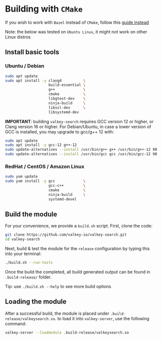 # Building with `CMake`

If you wish to work with `Bazel` instead of `CMake`, follow this [guide instead][1]

Note: the below was tested on `Ubuntu Linux`, it might not work on other Linux distros

## Install basic tools

### Ubuntu / Debian

```bash
sudo apt update
sudo apt install -y clangd          \
                    build-essential \
                    g++             \
                    cmake           \
                    libgtest-dev    \
                    ninja-build     \
                    libssl-dev      \
                    libsystemd-dev
```


**IMPORTANT**: building `valkey-search` requires GCC version 12 or higher, or Clang version 16 or higher. For Debian/Ubuntu, in case a lower version of GCC is installed, you may upgrade to gcc/g++ 12 with:

```bash
sudo apt update
sudo apt install -y gcc-12 g++-12
sudo update-alternatives --install /usr/bin/g++ g++ /usr/bin/g++-12 90
sudo update-alternatives --install /usr/bin/gcc gcc /usr/bin/gcc-12 90
```

### RedHat / CentOS / Amazon Linux

```bash
sudo yum update
sudo yum install -y gcc             \
                    gcc-c++         \
                    cmake           \
                    ninja-build     \
                    systemd-devel
```

## Build the module

For your convenience, we provide a `build.sh` script. First, clone the code:

```bash
git clone https://github.com/valkey-io/valkey-search.git
cd valkey-search
```

Next, build & test the module for the `release` configuration by typing this into your terminal:

```bash
./build.sh --run-tests
```

Once the build the completed, all build generated output can be found in `.build-release/` folder.

Tip: use `./build.sh --help` to see more build options

## Loading the module

After a successful build, the module is placed under `.build-release/valkeysearch.so`.
to load it into `valkey-server`, use the following command:

```bash
valkey-server --loadmodule .build-release/valkeysearch.so
```


[1]: https://github.com/valkey-io/valkey-search/blob/main/DEVELOPER.md
